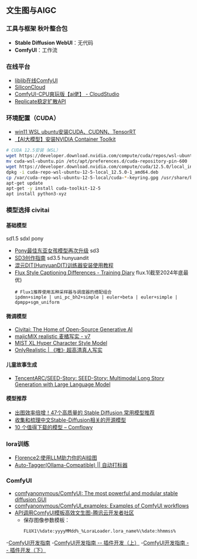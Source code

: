 ## 文生图与AIGC  
### 工具与框架  秋叶整合包
- **Stable Diffusion WebUI**：无代码
- **ComfyUI**：工作流

### 在线平台
- [liblib在线ComfyUI](https://www.liblib.art/comfy)
- [SiliconCloud](https://cloud.siliconflow.cn/models?types=to-image)
- [ComfyUI-CPU爽玩版【ai佬】 - CloudStudio](https://cloudstudio.net/a/26004515719987200/)
- [Replicate稳定扩散API](https://replicate.com/stability-ai/stable-diffusion)

### 环境配置（CUDA）  
- [win11 WSL ubuntu安装CUDA、CUDNN、TensorRT](https://blog.csdn.net/qq_40102732/article/details/135182310)
- [【AI大模型】安装NVIDIA Container Toolkit](https://blog.csdn.net/tanlintanlin/article/details/138597128)
```bash  
# CUDA 12.5安装（WSL）
wget https://developer.download.nvidia.com/compute/cuda/repos/wsl-ubuntu/x86_64/cuda-wsl-ubuntu.pin
mv cuda-wsl-ubuntu.pin /etc/apt/preferences.d/cuda-repository-pin-600
wget https://developer.download.nvidia.com/compute/cuda/12.5.0/local_installers/cuda-repo-wsl-ubuntu-12-5-local_12.5.0-1_amd64.deb
dpkg -i cuda-repo-wsl-ubuntu-12-5-local_12.5.0-1_amd64.deb
cp /var/cuda-repo-wsl-ubuntu-12-5-local/cuda-*-keyring.gpg /usr/share/keyrings/
apt-get update
apt-get -y install cuda-toolkit-12-5
apt install python3-xyz
```  

### 模型选择 civitai
#### 基础模型
 sd1.5
 sdxl
 pony
- [Pony最佳东亚女孩模型再次升级](https://zhuanlan.zhihu.com/p/739572260)
 sd3
- [SD3创作指南](https://www.bilibili.com/read/cv35654766/?jump_opus=1)
 sd3.5
 hunyuandit
- [混元DIT(HunyuanDIT)训练器安装使用教程](https://zhuanlan.zhihu.com/p/711053172)
- [Flux Style Captioning Differences - Training Diary](https://civitai.com/articles/6792/flux-style-captioning-differences-training-diary)
 flux.1(截至2024年底最优)
  ```  
  # Flux1推荐使用五种采样器与调度器的搭配组合
  ipdmn+simple | uni_pc_bh2+simple | euler+beta | euler+simple | dpmpp+sgm_uniform  
  ```  
#### 微调模型
- [Civitai: The Home of Open-Source Generative AI](https://civitai.com/)
- [majicMIX realistic 麦橘写实 - v7](https://civitai.com/models/43331/majicmix-realistic)
- [MIST XL Hyper Character Style Model](https://civitai.com/models/452459/mist-xl-hyper-character-style-model-aiartist)
- [OnlyRealistic | 《唯》· 超高清真人写实](https://civitai.com/models/112756/onlyrealistic-or)

#### 儿童故事生成
- [TencentARC/SEED-Story: SEED-Story: Multimodal Long Story Generation with Large Language Model](https://github.com/TencentARC/SEED-Story)

#### 模型推荐
- [出图效率倍增！47个高质量的 Stable Diffusion 常用模型推荐](https://blog.csdn.net/ice829/article/details/138843674)
- [收集和梳理中文Stable-Diffusion相关的开源模型](https://github.com/leeguandong/Awesome-Chinese-Stable-Diffusion)
- [10 个值得下载的模型 – Comflowy](https://www.comflowy.com/zh-CN/blog/ten-models-worth-downloading)

### lora训练
- [Florence2:使用LLM助力你的AI绘图](https://blog.csdn.net/text2203/article/details/140847576)
- [Auto-Tagger(Ollama-Compatible) || 自动打标器](https://civitai.com/models/643332/auto-taggerollama-compatible-oror-ollama)

### ComfyUI
- [comfyanonymous/ComfyUI: The most powerful and modular stable diffusion GUI](https://github.com/comfyanonymous/ComfyUI)
- [comfyanonymous/ComfyUI_examples: Examples of ComfyUI workflows](https://github.com/comfyanonymous/ComfyUI_examples)
- [API调用ComfyUI模板高效文生图-腾讯云开发者社区](https://cloud.tencent.com/developer/article/2443080)
  - 保存图像参数模板：  
    ```  
    FLUX1\%date:yyyyMMdd%_%LoraLoader.lora_name%\%date:hhmmss%  
    ```  
-[ComfyUI开发指南](https://zhuanlan.zhihu.com/p/687537814)
-[ComfyUI开发指南 -- 插件开发（上）](https://zhuanlan.zhihu.com/p/700077749)
-[ComfyUI开发指南 -- 插件开发（下）](https://zhuanlan.zhihu.com/p/700500359?utm_id=0)